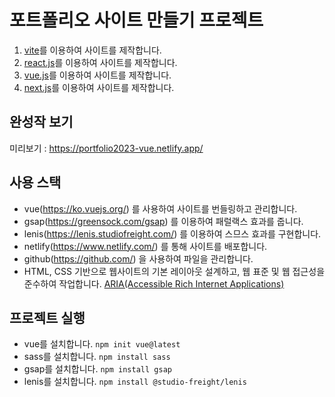 # 포트폴리오 사이트 만들기 프로젝트

1. [vite](https://github.com/chloe-20/portfolio2023-vite)를 이용하여 사이트를 제작합니다. 
2. [react.js](https://github.com/chloe-20/portfolio2023-react)를 이용하여 사이트를 제작합니다. 
3. [vue.js](https://github.com/chloe-20/portfolio2023-vue)를 이용하여 사이트를 제작합니다.
4. [next.js](https://github.com/chloe-20/portfolio2023-next)를 이용하여 사이트를 제작합니다.

## 완성작 보기 
미리보기 : https://portfolio2023-vue.netlify.app/

## 사용 스택
- vue(https://ko.vuejs.org/) 를 사용하여 사이트를 번들링하고 관리합니다.
- gsap(https://greensock.com/gsap) 를 이용하여 패럴랙스 효과를 줍니다.
- lenis(https://lenis.studiofreight.com/) 를 이용하여 스므스 효과를 구현합니다.
- netlify(https://www.netlify.com/) 를 통해 사이트를 배포합니다.
- github(https://github.com/) 을 사용하여 파일을 관리합니다.
- HTML, CSS 기반으로 웹사이트의 기본 레이아웃 설계하고, 웹 표준 및 웹 접근성을 준수하여 작업합니다. [ARIA(Accessible Rich Internet Applications)](https://developer.mozilla.org/en-US/docs/Web/Accessibility/ARIA/Roles)

## 프로젝트 실행
- vue를 설치합니다. `npm init vue@latest`
- sass를 설치합니다. `npm install sass`
- gsap를 설치합니다. `npm install gsap`
- lenis를 설치합니다. `npm install @studio-freight/lenis`